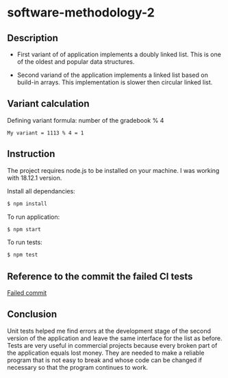 # software-methodology-2

## Description

* First variant of of application implements a doubly linked list. This is one of the oldest and popular data structures.

* Second variand of the application implements a linked list based on build-in arrays. This implementation is slower then circular linked list.

## Variant calculation
Defining variant formula: number of the gradebook % 4
```
My variant = 1113 % 4 = 1
```

## Instruction
The project requires node.js to be installed on your machine. I was working with 18.12.1 version.

Install all dependancies:
```bash
$ npm install
```

To run application:
```bash
$ npm start
```

To run tests:
```bash
$ npm test
```

## Reference to the commit the failed CI tests
[Failed commit](https://github.com/vladmoroca/software-methodology-2/actions/runs/4462234014/jobs/7836631173)

## Conclusion

Unit tests helped me find errors at the development stage of the second version of the application and leave the same interface for the list as before. Tests are very useful in commercial projects because every broken part of the application equals lost money. They are needed to make a reliable program that is not easy to break and whose code can be changed if necessary so that the program continues to work.